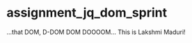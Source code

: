 assignment_jq_dom_sprint
========================

...that DOM, D-DOM DOM DOOOOM...
This is Lakshmi Maduri!
